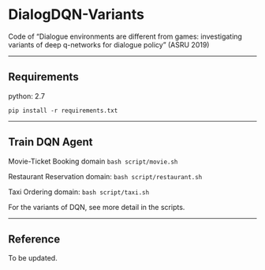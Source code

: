 # DialogDQN-Variants

Code of “Dialogue environments are different from games: investigating variants of deep q-networks for dialogue policy” (ASRU 2019)

--- 
## Requirements

python: 2.7

```
pip install -r requirements.txt
```
---

## Train DQN Agent

Movie-Ticket Booking domain
`bash script/movie.sh`

Restaurant Reservation domain:
`bash script/restaurant.sh`

Taxi Ordering domain:
`bash script/taxi.sh`

For the variants of DQN, see more detail in the scripts.

---
## Reference

To be updated.

